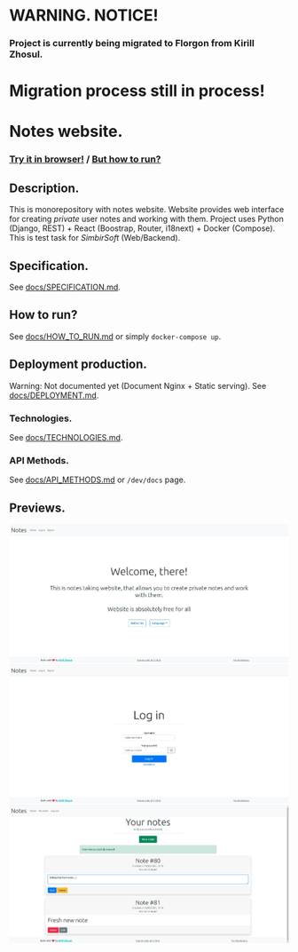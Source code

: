 # WARNING. NOTICE!
### Project is currently being migrated to Florgon from Kirill Zhosul.
# Migration process still in process!

# Notes website.
### [Try it in browser!](https://notes.kirillzhosul.site) / [But how to run?](/docs/HOW_TO_RUN.md)

## Description.
This is monorepository with notes website.
Website provides web interface for creating *private* user notes and working with them.
Project uses Python (Django, REST) + React (Boostrap, Router, i18next) + Docker (Compose).
This is test task for *SimbirSoft* (Web/Backend).

## Specification.
See [docs/SPECIFICATION.md](/docs/SPECIFICATION.md).

## How to run?
See [docs/HOW_TO_RUN.md](/docs/HOW_TO_RUN.md) or simply `docker-compose up`.

## Deployment production.
Warning: Not documented yet (Document Nginx + Static serving).
See [docs/DEPLOYMENT.md](/docs/DEPLOYMENT.md).

### Technologies.
See [docs/TECHNOLOGIES.md](/docs/TECHNOLOGIES.md).

### API Methods.
See [docs/API_METHODS.md](/docs/API_METHODS.md) or `/dev/docs` page.

## Previews.
![Home page](/previews/home.jpg)
![Login page](/previews/login.jpg)
![Notes list page](/previews/list.jpg)

